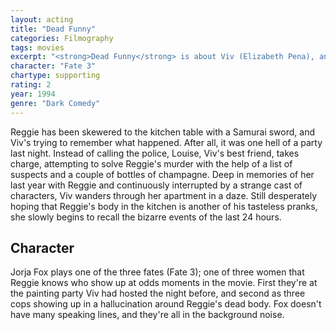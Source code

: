 ```yaml
---
layout: acting
title: "Dead Funny"
categories: Filmography
tags: movies
excerpt: "<strong>Dead Funny</strong> is about Viv (Elizabeth Pena), and Reggie (Andrew McCarthy) who live in separate New York apartments. Their relationship is based on sex and sick practical jokes. They used to think it was dead funny. Now Reggie's just dead."
character: "Fate 3"
chartype: supporting
rating: 2
year: 1994
genre: "Dark Comedy"
---
```


Reggie has been skewered to the kitchen table with a Samurai sword, and Viv's trying to remember what happened. After all, it was one hell of a party last night. Instead of calling the police, Louise, Viv's best friend, takes charge, attempting to solve Reggie's murder with the help of a list of suspects and a couple of bottles of champagne. Deep in memories of her last year with Reggie and continuously interrupted by a strange cast of characters, Viv wanders through her apartment in a daze. Still desperately hoping that Reggie's body in the kitchen is another of his tasteless pranks, she slowly begins to recall the bizarre events of the last 24 hours.

## Character

Jorja Fox plays one of the three fates (Fate 3); one of three women that Reggie knows who show up at odds moments in the movie. First they're at the painting party Viv had hosted the night before, and second as three cops showing up in a hallucination around Reggie's dead body. Fox doesn't have many speaking lines, and they're all in the background noise.